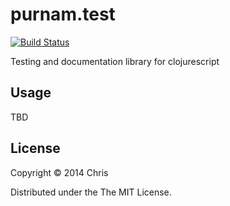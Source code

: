 # purnam.test

[![Build Status](https://travis-ci.org/purnam/purnam.test.png?branch=master)](https://travis-ci.org/purnam/purnam.test)

Testing and documentation library for clojurescript

## Usage

TBD

## License

Copyright © 2014 Chris

Distributed under the The MIT License.
